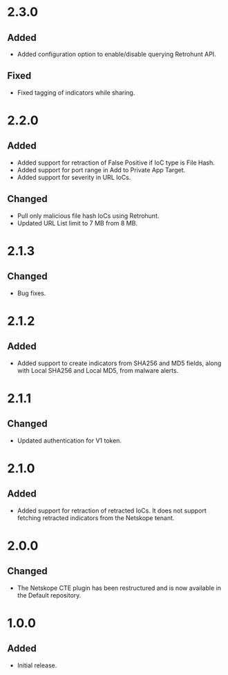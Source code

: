 # 2.3.0
## Added
- Added configuration option to enable/disable querying Retrohunt API.
## Fixed
- Fixed tagging of indicators while sharing.

# 2.2.0
## Added
- Added support for retraction of False Positive if IoC type is File Hash.
- Added support for port range in Add to Private App Target.
- Added support for severity in URL IoCs.
## Changed
- Pull only malicious file hash IoCs using Retrohunt.
- Updated URL List limit to 7 MB from 8 MB.

# 2.1.3
## Changed
- Bug fixes.

# 2.1.2
## Added
- Added support to create indicators from SHA256 and MD5 fields, along with Local SHA256 and Local MD5, from malware alerts.

# 2.1.1
## Changed
- Updated authentication for V1 token.

# 2.1.0
## Added
- Added support for retraction of retracted IoCs. It does not support fetching retracted indicators from the Netskope tenant.

# 2.0.0
## Changed
- The Netskope CTE plugin has been restructured and is now available in the Default repository.

# 1.0.0
## Added
- Initial release.